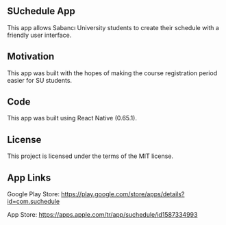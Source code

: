 ## SUchedule App

This app allows Sabancı University students to create their schedule with a friendly user interface.

## Motivation

This app was built with the hopes of making the course registration period easier for SU students.

## Code

This app was built using React Native (0.65.1).

## License

This project is licensed under the terms of the MIT license.

## App Links

Google Play Store: https://play.google.com/store/apps/details?id=com.suchedule

App Store: https://apps.apple.com/tr/app/suchedule/id1587334993
